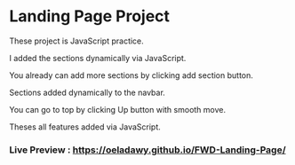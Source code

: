 # Landing Page Project

These project is JavaScript practice.

I added the sections dynamically via JavaScript.

You already can add more sections by clicking add section button.

Sections added dynamically to the navbar. 

You can go to top by clicking Up button with smooth move.

Theses all features added via JavaScript.

### Live Preview : https://oeladawy.github.io/FWD-Landing-Page/


